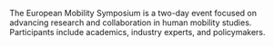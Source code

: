 The European Mobility Symposium is a two-day event focused on advancing research and collaboration in human mobility studies. Participants include academics, industry experts, and policymakers.